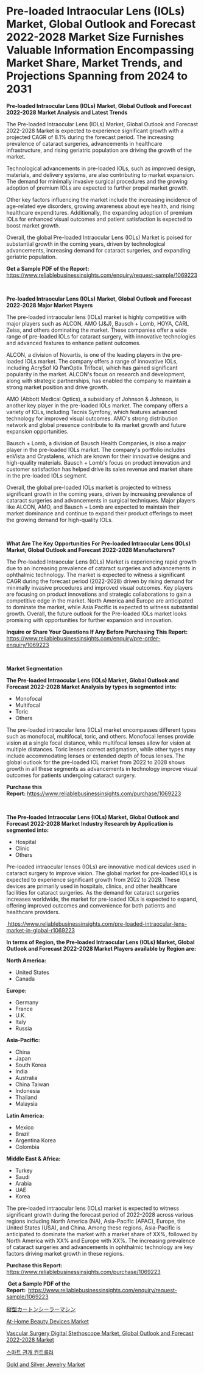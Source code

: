 <p><h1>Pre-loaded Intraocular Lens (IOLs) Market, Global Outlook and Forecast 2022-2028 Market Size Furnishes Valuable Information Encompassing Market Share, Market Trends, and Projections Spanning from 2024 to 2031</h1></p><p><strong>Pre-loaded Intraocular Lens (IOLs) Market, Global Outlook and Forecast 2022-2028 Market Analysis and Latest Trends</strong></p>
<p><p>The Pre-loaded Intraocular Lens (IOLs) Market, Global Outlook and Forecast 2022-2028 Market is expected to experience significant growth with a projected CAGR of 8.1% during the forecast period. The increasing prevalence of cataract surgeries, advancements in healthcare infrastructure, and rising geriatric population are driving the growth of the market. </p><p>Technological advancements in pre-loaded IOLs, such as improved design, materials, and delivery systems, are also contributing to market expansion. The demand for minimally invasive surgical procedures and the growing adoption of premium IOLs are expected to further propel market growth.</p><p>Other key factors influencing the market include the increasing incidence of age-related eye disorders, growing awareness about eye health, and rising healthcare expenditures. Additionally, the expanding adoption of premium IOLs for enhanced visual outcomes and patient satisfaction is expected to boost market growth.</p><p>Overall, the global Pre-loaded Intraocular Lens (IOLs) Market is poised for substantial growth in the coming years, driven by technological advancements, increasing demand for cataract surgeries, and expanding geriatric population.</p></p>
<p><strong>Get a Sample PDF of the Report:&nbsp;</strong> <a href="https://www.reliablebusinessinsights.com/enquiry/request-sample/1069223">https://www.reliablebusinessinsights.com/enquiry/request-sample/1069223</a></p>
<p>&nbsp;</p>
<p><strong>Pre-loaded Intraocular Lens (IOLs) Market, Global Outlook and Forecast 2022-2028 Major Market Players</strong></p>
<p><p>The pre-loaded intraocular lens (IOLs) market is highly competitive with major players such as ALCON, AMO (J&J), Bausch + Lomb, HOYA, CARL Zeiss, and others dominating the market. These companies offer a wide range of pre-loaded IOLs for cataract surgery, with innovative technologies and advanced features to enhance patient outcomes.</p><p>ALCON, a division of Novartis, is one of the leading players in the pre-loaded IOLs market. The company offers a range of innovative IOLs, including AcrySof IQ PanOptix Trifocal, which has gained significant popularity in the market. ALCON's focus on research and development, along with strategic partnerships, has enabled the company to maintain a strong market position and drive growth.</p><p>AMO (Abbott Medical Optics), a subsidiary of Johnson & Johnson, is another key player in the pre-loaded IOLs market. The company offers a variety of IOLs, including Tecnis Symfony, which features advanced technology for improved visual outcomes. AMO's strong distribution network and global presence contribute to its market growth and future expansion opportunities.</p><p>Bausch + Lomb, a division of Bausch Health Companies, is also a major player in the pre-loaded IOLs market. The company's portfolio includes enVista and Crystalens, which are known for their innovative designs and high-quality materials. Bausch + Lomb's focus on product innovation and customer satisfaction has helped drive its sales revenue and market share in the pre-loaded IOLs segment.</p><p>Overall, the global pre-loaded IOLs market is projected to witness significant growth in the coming years, driven by increasing prevalence of cataract surgeries and advancements in surgical techniques. Major players like ALCON, AMO, and Bausch + Lomb are expected to maintain their market dominance and continue to expand their product offerings to meet the growing demand for high-quality IOLs.</p></p>
<p>&nbsp;</p>
<p><strong>What Are The Key Opportunities For Pre-loaded Intraocular Lens (IOLs) Market, Global Outlook and Forecast 2022-2028 Manufacturers?</strong></p>
<p><p>The Pre-loaded Intraocular Lens (IOLs) Market is experiencing rapid growth due to an increasing prevalence of cataract surgeries and advancements in ophthalmic technology. The market is expected to witness a significant CAGR during the forecast period (2022-2028) driven by rising demand for minimally invasive procedures and improved visual outcomes. Key players are focusing on product innovations and strategic collaborations to gain a competitive edge in the market. North America and Europe are anticipated to dominate the market, while Asia Pacific is expected to witness substantial growth. Overall, the future outlook for the Pre-loaded IOLs market looks promising with opportunities for further expansion and innovation.</p></p>
<p><strong>Inquire or Share Your Questions If Any Before Purchasing This Report:</strong> <a href="https://www.reliablebusinessinsights.com/enquiry/pre-order-enquiry/1069223">https://www.reliablebusinessinsights.com/enquiry/pre-order-enquiry/1069223</a></p>
<p>&nbsp;</p>
<p><strong>Market Segmentation</strong></p>
<p><strong>The Pre-loaded Intraocular Lens (IOLs) Market, Global Outlook and Forecast 2022-2028 Market Analysis by types is segmented into:</strong></p>
<p><ul><li>Monofocal</li><li>Multifocal</li><li>Toric</li><li>Others</li></ul></p>
<p><p>The pre-loaded intraocular lens (IOLs) market encompasses different types such as monofocal, multifocal, toric, and others. Monofocal lenses provide vision at a single focal distance, while multifocal lenses allow for vision at multiple distances. Toric lenses correct astigmatism, while other types may include accommodating lenses or extended depth of focus lenses. The global outlook for the pre-loaded IOL market from 2022 to 2028 shows growth in all these segments as advancements in technology improve visual outcomes for patients undergoing cataract surgery.</p></p>
<p><strong>Purchase this Report:&nbsp;</strong><a href="https://www.reliablebusinessinsights.com/purchase/1069223">https://www.reliablebusinessinsights.com/purchase/1069223</a></p>
<p>&nbsp;</p>
<p><strong>The Pre-loaded Intraocular Lens (IOLs) Market, Global Outlook and Forecast 2022-2028 Market Industry Research by Application is segmented into:</strong></p>
<p><ul><li>Hospital</li><li>Clinic</li><li>Others</li></ul></p>
<p><p>Pre-loaded intraocular lenses (IOLs) are innovative medical devices used in cataract surgery to improve vision. The global market for pre-loaded IOLs is expected to experience significant growth from 2022 to 2028. These devices are primarily used in hospitals, clinics, and other healthcare facilities for cataract surgeries. As the demand for cataract surgeries increases worldwide, the market for pre-loaded IOLs is expected to expand, offering improved outcomes and convenience for both patients and healthcare providers.</p></p>
<p><a href="https://www.reliablebusinessinsights.com/pre-loaded-intraocular-lens-market-in-global-r1069223">&nbsp;https://www.reliablebusinessinsights.com/pre-loaded-intraocular-lens-market-in-global-r1069223</a></p>
<p><strong>In terms of Region, the Pre-loaded Intraocular Lens (IOLs) Market, Global Outlook and Forecast 2022-2028 Market Players available by Region are:</strong></p>
<p>
    <p> <strong> North America: </strong>
        <ul>
            <li>United States</li>
            <li>Canada</li>
        </ul>
        </p> 
    <p> <strong> Europe: </strong>
        <ul>
            <li>Germany</li>
            <li>France</li>
            <li>U.K.</li>
            <li>Italy</li>
            <li>Russia</li>
        </ul>
        </p> 
    <p> <strong> Asia-Pacific: </strong>
        <ul>
            <li>China</li>
            <li>Japan</li>
            <li>South Korea</li>
            <li>India</li>
            <li>Australia</li>
            <li>China Taiwan</li>
            <li>Indonesia</li>
            <li>Thailand</li>
            <li>Malaysia</li>
        </ul>
        </p> 
    <p> <strong> Latin America: </strong>
        <ul>
            <li>Mexico</li>
            <li>Brazil</li>
            <li>Argentina Korea</li>
            <li>Colombia</li>
        </ul>
        </p> 
    <p> <strong> Middle East & Africa: </strong>
        <ul>
            <li>Turkey</li>
            <li>Saudi</li>
            <li>Arabia</li>
            <li>UAE</li>
            <li>Korea</li>
        </ul>
    </p>
    </p>
<p><p>The pre-loaded intraocular lens (IOLs) market is expected to witness significant growth during the forecast period of 2022-2028 across various regions including North America (NA), Asia-Pacific (APAC), Europe, the United States (USA), and China. Among these regions, Asia-Pacific is anticipated to dominate the market with a market share of XX%, followed by North America with XX% and Europe with XX%. The increasing prevalence of cataract surgeries and advancements in ophthalmic technology are key factors driving market growth in these regions.</p></p>
<p><strong>Purchase this Report: </strong><a href="https://www.reliablebusinessinsights.com/purchase/1069223">https://www.reliablebusinessinsights.com/purchase/1069223</a></p>
<p>&nbsp;<strong>Get a Sample PDF of the Report:&nbsp;&nbsp;</strong><a href="https://www.reliablebusinessinsights.com/enquiry/request-sample/1069223">https://www.reliablebusinessinsights.com/enquiry/request-sample/1069223</a></p>
<p><strong></strong></p>
<p><p><a href="https://github.com/EmoryYundt1935/Market-Research-Report-List-1/blob/main/557277785784.md">縦型カートンシーラーマシン</a></p><p><a href="https://issuu.com/reportprime-2/docs/at-home-beauty-devices-market-size-2030.pptx">At-Home Beauty Devices Market</a></p><p><a href="https://github.com/DeonteStanton2023/Market-Research-Report-List-1/blob/main/vascular-surgery-digital-stethoscope-market-global-outlook-and-forecast-2022-2028-market.md">Vascular Surgery Digital Stethoscope Market, Global Outlook and Forecast 2022-2028 Market</a></p><p><a href="https://github.com/JosefaRice/Market-Research-Report-List-1/blob/main/884919979403.md">스마트 관개 컨트롤러</a></p><p><a href="https://issuu.com/reportprime-2/docs/gold-and-silver-jewelry-market-size-2030.pptx">Gold and Silver Jewelry Market</a></p></p>
